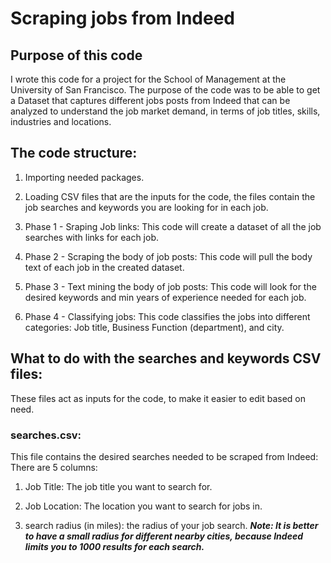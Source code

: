 # Scraping jobs from Indeed
## Purpose of this code

I wrote this code for a project for the School of Management at the University of San Francisco. The purpose of the code was to be able to get a Dataset that captures different jobs posts from Indeed that can be analyzed to understand the job market demand, in terms of job titles, skills, industries and locations.

## The code structure:

1. Importing needed packages.

2. Loading CSV files that are the inputs for the code, the files contain the job searches and keywords you are looking for in each job.

3. Phase 1 - Sraping Job links: This code will create a dataset of all the job searches with links for each job.

4. Phase 2 - Scraping the body of job posts: This code will pull the body text of each job in the created dataset.

5. Phase 3 - Text mining the body of job posts: This code will look for the desired keywords and min years of experience needed for each job.

6. Phase 4 - Classifying jobs: This code classifies the jobs into different categories: Job title, Business Function (department), and city.

## What to do with the searches and keywords CSV files:

These files act as inputs for the code, to make it easier to edit based on need.

### searches.csv:

This file contains the desired searches needed to be scraped from Indeed:
There are 5 columns:

1. Job Title: The job title you want to search for.

2. Job Location: The location you want to search for jobs in.

3. search radius (in miles): the radius of your job search.
***Note: It is better to have a small radius for different nearby cities, because Indeed limits you to 1000 results for each search.***

